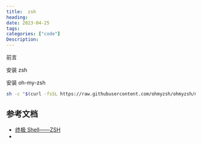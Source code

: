 ```yaml
---
title:  zsh
heading:  
date: 2023-04-25
tags: 
categories: ["code"]
Description:  
---
```


前言

安装 zsh

安装 oh-my-zsh
```bash
sh -c "$(curl -fsSL https://raw.githubusercontent.com/ohmyzsh/ohmyzsh/master/tools/install.sh)"
```


## 参考文档
- [终极 Shell——ZSH](https://zhuanlan.zhihu.com/p/19556676)
- []()